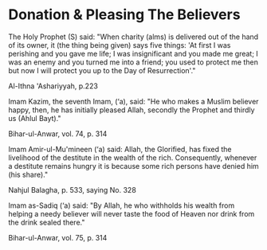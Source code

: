Donation & Pleasing The Believers
=================================

The Holy Prophet (S) said: "When charity (alms) is delivered out of the
hand of its owner, it (the thing being given) says five things: 'At
first I was perishing and you gave me life; I was insignificant and you
made me great; I was an enemy and you turned me into a friend; you used
to protect me then but now I will protect you up to the Day of
Resurrection'."

Al-Ithna 'Ashariyyah, p.223

Imam Kazim, the seventh Imam, (‘a), said: "He who makes a Muslim
believer happy, then, he has initially pleased Allah, secondly the
Prophet and thirdly us (Ahlul Bayt)."

Bihar-ul-Anwar, vol. 74, p. 314

Imam Amir-ul-Mu'mineen (‘a) said: Allah, the Glorified, has fixed the
livelihood of the destitute in the wealth of the rich. Consequently,
whenever a destitute remains hungry it is because some rich persons have
denied him (his share)."

Nahjul Balagha, p. 533, saying No. 328

Imam as-Sadiq (‘a) said: "By Allah, he who withholds his wealth from
helping a needy believer will never taste the food of Heaven nor drink
from the drink sealed there."

Bihar-ul-Anwar, vol. 75, p. 314


